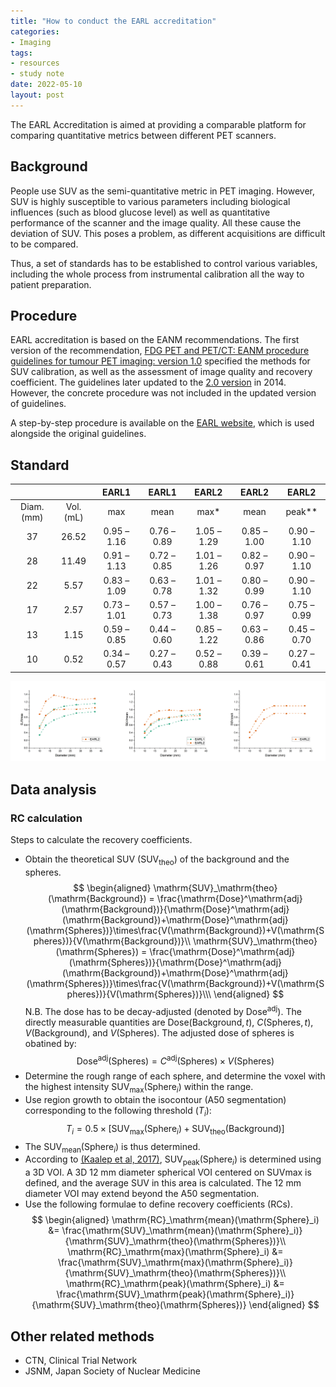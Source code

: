 ```yaml
---
title: "How to conduct the EARL accreditation"
categories:
- Imaging
tags:
- resources
- study note
date: 2022-05-10
layout: post
---
```


The EARL Accreditation is aimed at providing a comparable platform for comparing quantitative metrics between different PET scanners.

## Background

People use SUV as the semi-quantitative metric in PET imaging. However, SUV is highly susceptible to various parameters including biological influences (such as blood glucose level) as well as quantitative performance of the scanner and the image quality. All these cause the deviation of SUV. This poses a problem, as different acquisitions are difficult to be compared.

Thus, a set of standards has to be established to control various variables, including the whole process from instrumental calibration all the way to patient preparation.

## Procedure

EARL accreditation is based on the EANM recommendations. The first version of the recommendation, [FDG PET and PET/CT: EANM procedure guidelines for tumour PET imaging: version 1.0](https://www.eanm.org/publications/guidelines/gl_onco_fdgpet.pdf) specified the methods for SUV calibration, as well as the assessment of image quality and recovery coefficient. The guidelines later updated to the [2.0 version](https://link.springer.com/article/10.1007/s00259-014-2961-x) in 2014. However, the concrete procedure was not included in the updated version of guidelines.

A step-by-step procedure is available on the [EARL website](https://eanm-earl-wordpress.esh.netkey.at/wp-content/uploads/2021/04/EARL-procedure-for-optimizing-FDG-activity-for-quantitative-FDG-PET-studies_version_1_1.pdf), which is used alongside the original guidelines.

## Standard

| |  | EARL1 | EARL1 | EARL2 | EARL2 | EARL2 |
|:---:|:---:|:---:|:---:|:---:|:---:|:---:|
| Diam. (mm) | Vol.  (mL) | max | mean | max* | mean | peak** |
| 37 | 26.52 | 0.95 – 1.16 | 0.76 – 0.89 | 1.05 – 1.29 | 0.85 – 1.00 | 0.90 – 1.10 |
| 28 | 11.49 | 0.91 – 1.13 | 0.72 – 0.85 | 1.01 – 1.26 | 0.82 – 0.97 | 0.90 – 1.10 |
| 22 | 5.57 | 0.83 – 1.09 | 0.63 – 0.78 | 1.01 – 1.32 | 0.80 – 0.99 | 0.90 – 1.10 |
| 17 | 2.57 | 0.73 – 1.01 | 0.57 – 0.73 | 1.00 – 1.38 | 0.76 – 0.97 | 0.75 – 0.99 |
| 13 | 1.15 | 0.59 – 0.85 | 0.44 – 0.60 | 0.85 – 1.22 | 0.63 – 0.86 | 0.45 – 0.70 |
| 10 | 0.52 | 0.34 – 0.57 | 0.27 – 0.43 | 0.52 – 0.88 | 0.39 – 0.61 | 0.27 – 0.41 |

![EARL1 and EARL2 plot](../assets/EARL/EARL.png)

## Data analysis

### RC calculation

Steps to calculate the recovery coefficients.

- Obtain the theoretical SUV ($\mathrm{SUV}_\mathrm{theo}$) of the background and the spheres.
$$
\begin{aligned}
\mathrm{SUV}_\mathrm{theo}(\mathrm{Background}) = \frac{\mathrm{Dose}^\mathrm{adj}(\mathrm{Background})}{\mathrm{Dose}^\mathrm{adj}(\mathrm{Background})+\mathrm{Dose}^\mathrm{adj}(\mathrm{Spheres})}\times\frac{V(\mathrm{Background})+V(\mathrm{Spheres})}{V(\mathrm{Background})}\\
\mathrm{SUV}_\mathrm{theo}(\mathrm{Spheres}) = \frac{\mathrm{Dose}^\mathrm{adj}(\mathrm{Spheres})}{\mathrm{Dose}^\mathrm{adj}(\mathrm{Background})+\mathrm{Dose}^\mathrm{adj}(\mathrm{Spheres})}\times\frac{V(\mathrm{Background})+V(\mathrm{Spheres})}{V(\mathrm{Spheres})}\\\
\end{aligned}
$$
N.B. The dose has to be decay-adjusted (denoted by $\mathrm{Dose}^\mathrm{adj}$). The directly measurable quantities are $\mathrm{Dose}(\mathrm{Background}, t)$, $C(\mathrm{Spheres}, t)$, $V(\mathrm{Background})$, and $V(\mathrm{Spheres})$. The adjusted dose of spheres is obatined by:
$$\mathrm{Dose}^\mathrm{adj}(\mathrm{Spheres})=C^\mathrm{adj}(\mathrm{Spheres})\times V(\mathrm{Spheres})$$
- Determine the rough range of each sphere, and determine the voxel with the highest intensity $\mathrm{SUV}_\mathrm{max}(\mathrm{Sphere}_i)$ within the range.
- Use region growth to obtain the isocontour (A50 segmentation) corresponding to the following threshold ($T_i$):
$$T_i = 0.5\times\left[\mathrm{SUV}_\mathrm{max}(\mathrm{Sphere}_i)+\mathrm{SUV}_\mathrm{theo}(\mathrm{Background})\right]$$
- The $\mathrm{SUV}_\mathrm{mean}(\mathrm{Sphere}_i)$ is thus determined.
- According to [(Kaalep et al, 2017)](https://link.springer.com/article/10.1007/s00259-018-3977-4), $\mathrm{SUV}_\mathrm{peak}(\mathrm{Sphere}_i)$ is determined using a 3D VOI. A 3D 12 mm diameter spherical VOI centered on SUVmax is defined, and the average SUV in this area is calculated. The 12 mm diameter VOI may extend beyond the A50 segmentation.
- Use the following formulae to define recovery coefficients (RCs).
$$
\begin{aligned}
    \mathrm{RC}_\mathrm{mean}(\mathrm{Sphere}_i) &= \frac{\mathrm{SUV}_\mathrm{mean}(\mathrm{Sphere}_i)}{\mathrm{SUV}_\mathrm{theo}(\mathrm{Spheres})}\\
    \mathrm{RC}_\mathrm{max}(\mathrm{Sphere}_i) &= \frac{\mathrm{SUV}_\mathrm{max}(\mathrm{Sphere}_i)}{\mathrm{SUV}_\mathrm{theo}(\mathrm{Spheres})}\\
    \mathrm{RC}_\mathrm{peak}(\mathrm{Sphere}_i) &= \frac{\mathrm{SUV}_\mathrm{peak}(\mathrm{Sphere}_i)}{\mathrm{SUV}_\mathrm{theo}(\mathrm{Spheres})}
\end{aligned}
$$

## Other related methods

- CTN, Clinical Trial Network
- JSNM, Japan Society of Nuclear Medicine
